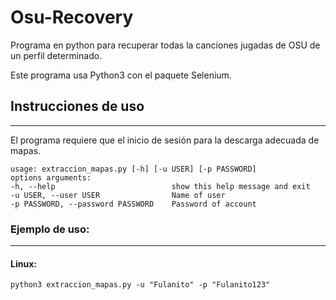# Osu-Recovery
Programa en python para recuperar todas la canciones jugadas de OSU de un perfil determinado.

Este programa usa Python3 con el paquete Selenium.



## Instrucciones de uso
---
El programa requiere que el inicio de sesión para la descarga adecuada de mapas.

~~~
usage: extraccion_mapas.py [-h] [-u USER] [-p PASSWORD]
options arguments:
-h, --help                          show this help message and exit
-u USER, --user USER                Name of user
-p PASSWORD, --password PASSWORD    Password of account
~~~

### Ejemplo de uso:
---
#### Linux:

~~~
python3 extraccion_mapas.py -u "Fulanito" -p "Fulanito123"
~~~
